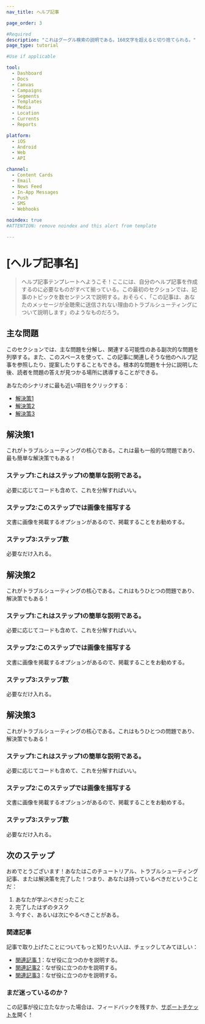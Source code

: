 ```yaml
---
nav_title: ヘルプ記事

page_order: 3

#Required
description: "これはグーグル検索の説明である。160文字を超えると切り捨てられる。"
page_type: tutorial

#Use if applicable

tool:
  - Dashboard
  - Docs
  - Canvas
  - Campaigns
  - Segments
  - Templates
  - Media
  - Location
  - Currents
  - Reports

platform:
  - iOS
  - Android
  - Web
  - API

channel:
  - Content Cards
  - Email
  - News Feed
  - In-App Messages
  - Push
  - SMS
  - Webhooks

noindex: true
#ATTENTION: remove noindex and this alert from template

---
```


# \[ヘルプ記事名]

> ヘルプ記事テンプレートへようこそ！ここには、自分のヘルプ記事を作成するのに必要なものがすべて揃っている。この最初のセクションでは、記事のトピックを数センテンスで説明する。おそらく、「この記事は、あなたのメッセージが全聴衆に送信されない理由のトラブルシューティングについて説明します」のようなものだろう。

## 主な問題

このセクションでは、主な問題を分解し、関連する可能性のある副次的な問題を列挙する。また、このスペースを使って、この記事に関連しそうな他のヘルプ記事を参照したり、提案したりすることもできる。根本的な問題を十分に説明した後、読者を問題の答えが見つかる場所に誘導することができる。

あなたのシナリオに最も近い項目をクリックする：
- [解決策1](#solution-1)
- [解決策2](#solution-2)
- [解決策3](#solution-3)

## 解決策1

これがトラブルシューティングの核心である。これは最も一般的な問題であり、最も簡単な解決策でもある！

### ステップ1:これはステップ1の簡単な説明である。

必要に応じてコードも含めて、これを分解すればいい。

### ステップ2:このステップでは画像を描写する

文書に画像を掲載するオプションがあるので、掲載することをお勧めする。

### ステップ3:ステップ数

必要なだけ入れる。

## 解決策2

これがトラブルシューティングの核心である。これはもうひとつの問題であり、解決策でもある！

### ステップ1:これはステップ1の簡単な説明である。

必要に応じてコードも含めて、これを分解すればいい。

### ステップ2:このステップでは画像を描写する

文書に画像を掲載するオプションがあるので、掲載することをお勧めする。

### ステップ3:ステップ数

必要なだけ入れる。

## 解決策3

これがトラブルシューティングの核心である。これはもうひとつの問題であり、解決策でもある！

### ステップ1:これはステップ1の簡単な説明である。

必要に応じてコードも含めて、これを分解すればいい。

### ステップ2:このステップでは画像を描写する

文書に画像を掲載するオプションがあるので、掲載することをお勧めする。

### ステップ3:ステップ数

必要なだけ入れる。

## 次のステップ

おめでとうございます！あなたはこのチュートリアル、トラブルシューティング記事、または解決策を完了した！つまり、あなたは持っているべきだということだ：
1. あなたが学ぶべきだったこと
2. 完了したはずのタスク
3. 今すぐ、あるいは次にやるべきことがある。

### 関連記事

記事で取り上げたことについてもっと知りたい人は、チェックしてみてほしい：
- [関連記事 1](#solution-1)：なぜ役に立つのかを説明する。
- [関連記事2](#solution-2)：なぜ役に立つのかを説明する。
- [関連記事3](#solution-3)：なぜ役に立つのかを説明する。

### まだ迷っているのか？

この記事が役に立たなかった場合は、フィードバックを残すか、[サポートチケットを][support]開く！

[support]: {{site.baseurl}}/braze_support/